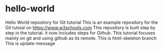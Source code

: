 # hello-world
Hello World repository for Git tutorial
This is an example repository for the Git tutoial on
https://www.w3schools.com
This repository is built step by step in the tutorial.
it now includes steps for Github.
This tutorial focuses mainly on git and using github as its remote.
This is html-skeleton branch
This is update-message
